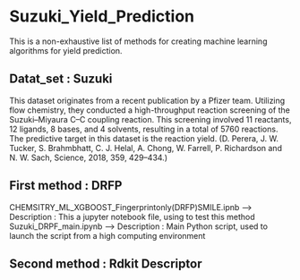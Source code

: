 # Suzuki_Yield_Prediction
This is a non-exhaustive list of methods for creating machine learning algorithms for yield prediction.

## Datat_set : Suzuki 
This dataset originates from a recent publication by a Pfizer team. Utilizing flow chemistry, they conducted a high-throughput reaction screening of the Suzuki–Miyaura C–C coupling reaction. This screening involved 11 reactants, 12 ligands, 8 bases, and 4 solvents, resulting in a total of 5760 reactions. The predictive target in this dataset is the reaction yield. (D. Perera, J. W. Tucker, S. Brahmbhatt, C. J. Helal, A. Chong, W. Farrell, P. Richardson and N. W. Sach, Science, 2018, 359, 429–434.)

## First method : DRFP  
CHEMSITRY_ML_XGBOOST_Fingerprintonly(DRFP)SMILE.ipnb --> Description : This a jupyter notebook file, using to test this method  
Suzuki_DRPF_main.ipynb --> Description : Main Python script, used to launch the script from a high computing environment

## Second method : Rdkit Descriptor 
